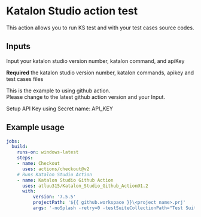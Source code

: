 # Katalon Studio action test

This action allows you to run KS test and with your test cases source codes. 

## Inputs

Input your katalon studio version number, katalon command, and apiKey

**Required** the katalon studio version number, katalon commands, apikey and test cases files 


This is the example to using github action. <br>
Please change to the latest github action version and your Input. <br>

Setup API Key using Secret name: API_KEY


## Example usage
```yaml
jobs:
  build:
    runs-on: windows-latest
    steps:
    - name: Checkout
      uses: actions/checkout@v2
    # Runs Katalon Studio Action
    - name: Katalon Studio Github Action
      uses: atluu315/Katalon_Studio_Github_Action@1.2
      with:
          version: '7.5.5'
          projectPath: '${{ github.workspace }}\<project name>.prj'
          args: '-noSplash -retry=0 -testSuiteCollectionPath="Test Suites/Run All Test Suites" -apiKey= ${{ secrets.API_KEY }} --config -proxy.auth.option=NO_PROXY -proxy.system.option=NO_PROXY'
```
